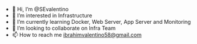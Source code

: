 - 👋 Hi, I’m @SEvalentino
- 👀 I’m interested in Infrastructure
- 🌱 I’m currently learning Docker, Web Server, App Server and Monitoring
- 💞️ I’m looking to collaborate on Infra Team
- 📫 How to reach me ibrahimvalentino58@gmail.com

